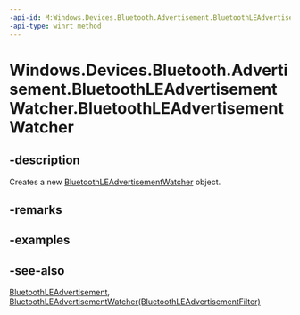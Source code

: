 ----api-id: M:Windows.Devices.Bluetooth.Advertisement.BluetoothLEAdvertisementWatcher.#ctor
-api-type: winrt method
---<!-- Method syntaxpublic BluetoothLEAdvertisementWatcher()--># Windows.Devices.Bluetooth.Advertisement.BluetoothLEAdvertisementWatcher.BluetoothLEAdvertisementWatcher## -descriptionCreates a new [BluetoothLEAdvertisementWatcher](bluetoothleadvertisementwatcher.md) object.## -remarks## -examples## -see-also[BluetoothLEAdvertisement](bluetoothleadvertisement.md), [BluetoothLEAdvertisementWatcher(BluetoothLEAdvertisementFilter)](bluetoothleadvertisementwatcher_bluetoothleadvertisementwatcher_1138055855.md)